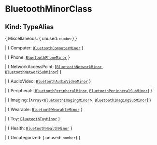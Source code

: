 # **BluetoothMinorClass**

## **Kind: TypeAlias**

{ Miscellaneous: { unused: `number`} }

| { Computer: [`BluetoothComputerMinor`](./BluetoothComputerMinor) }

| { Phone: [`BluetoothPhoneMinor`](./BluetoothPhoneMinor) }

| { NetworkAccessPoint: [[`BluetoothNetworkMinor`](./BluetoothNetworkMinor),
[`BluetoothNetworkSubMinor`](./BluetoothNetworkSubMinor)] }

| { AudioVideo: [`BluetoothAudioVideoMinor`](./BluetoothAudioVideoMinor) }

| { Peripheral: [[`BluetoothPeripheralMinor`](./BluetoothPeripheralMinor),
[`BluetoothPeripheralSubMinor`](./BluetoothPeripheralSubMinor)] }

| { Imaging: [`Array`<[`BluetoothImagingMinor`](./BluetoothImagingMinor)>,
[`BluetoothImagingSubMinor`](./BluetoothImagingSubMinor)] }

| { Wearable: [`BluetoothWearableMinor`](./BluetoothWearableMinor) }

| { Toy: [`BluetoothToyMinor`](./BluetoothToyMinor) }

| { Health: [`BluetoothHealthMinor`](./BluetoothHealthMinor) }

| { Uncategorized: { unused: `number`} }

